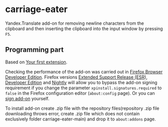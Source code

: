 # carriage-eater
Yandex.Translate add-on for removing newline characters from the clipboard and then inserting the clipboard into the input window by pressing ```F5```.

## Programming part

Based on [Your first extension](https://developer.mozilla.org/en-US/docs/Mozilla/Add-ons/WebExtensions/Your_first_WebExtension).

Checking the performance of the add-on was carried out in [Firefox Browser Developer Edition](https://www.mozilla.org/en-US/firefox/developer/).
Firefox versions [Extended Support Release (ESR)](https://www.mozilla.org/firefox/organizations/), [Developer Edition](https://www.mozilla.org/firefox/developer/) and [Nightly](https://nightly.mozilla.org/) will allow you to bypass the add-on signing requirement if you change the parameter ```xpinstall.signatures.required``` to ```false``` in the Firefox configuration editor (```about:config``` page).
Or you can [sign add-on](https://habr.com/ru/post/355144/) yourself.

To install add-on create .zip file with the repository files(repository .zip file downloading throws error, create .zip file which does not contain exclusively folder carriage-eater-main) and drop it to ```about:addons``` page.
